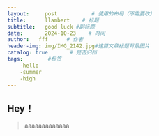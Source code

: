 ```yaml
---
layout:     post           # 使用的布局（不需要改）
title:      llambert    # 标题 
subtitle:   good luck #副标题
date:       2024-10-23    # 时间
author:   fff      # 作者
header-img: img/IMG_2142.jpg#这篇文章标题背景图片
catalog: true       # 是否归档
tags:        #标签
    -hello
    -summer
    -high
---
```


## Hey！
>aaaaaaaaaaaaa
